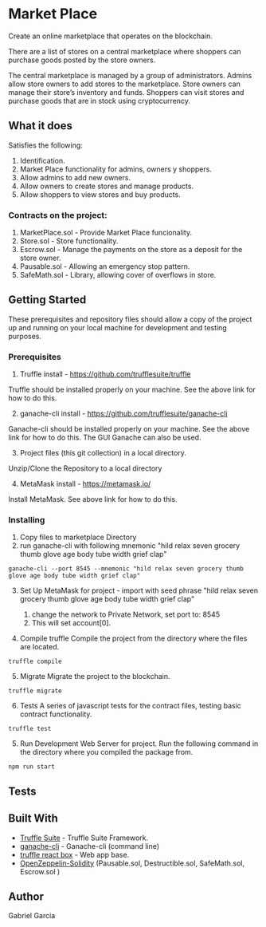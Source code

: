 # Market Place

Create an online marketplace that operates on the blockchain.

There are a list of stores on a central marketplace where shoppers can purchase goods posted by the store owners.

The central marketplace is managed by a group of administrators. Admins allow store owners to add stores to the marketplace. Store owners can manage their store’s inventory and funds. Shoppers can visit stores and purchase goods that are in stock using cryptocurrency. 


## What it does

Satisfies the following: 

1. Identification.  
2. Market Place functionality for admins, owners y shoppers.
3. Allow admins to add new owners.
4. Allow owners to create stores and manage products.
5. Allow shoppers to view stores and buy products.  


### Contracts on the project: 

1. MarketPlace.sol - Provide Market Place funcionality.
2. Store.sol - Store functionality.
3. Escrow.sol - Manage the payments on the store as a deposit for the store owner.
4. Pausable.sol - Allowing an emergency stop pattern.
5. SafeMath.sol - Library, allowing cover of overflows in store.


## Getting Started

These prerequisites and repository files should allow a copy of the project up and running on your local machine for development and testing purposes.

### Prerequisites 

1. Truffle install - https://github.com/trufflesuite/truffle

Truffle should be installed properly on your machine.   See the above link for how to do this.

2. ganache-cli install - https://github.com/trufflesuite/ganache-cli

Ganache-cli should be installed properly on your machine.  See the above link for how to do this.  The GUI Ganache can also be used.

3. Project files (this git collection) in a local directory.

Unzip/Clone the Repository to a local directory

4. MetaMask install - https://metamask.io/

Install MetaMask. See above link for how to do this.

### Installing

1. Copy files to marketplace Directory
2. run ganache-cli with following mnemonic "hild relax seven grocery thumb glove age body tube width grief clap"

```
ganache-cli --port 8545 --mnemonic "hild relax seven grocery thumb glove age body tube width grief clap"
```

3. Set Up MetaMask for project -
    import with seed phrase "hild relax seven grocery thumb glove age body tube width grief clap"
    1. change the network to Private Network, set port to: 8545
    2. This will set account[0]. 

4. Compile truffle
Compile the project from the directory where the files are located.

```
truffle compile
```

5. Migrate
Migrate the project to the blockchain.
```
truffle migrate
```

6. Tests
A series of javascript tests for the contract files, testing basic contract functionality.

```
truffle test
```

5. Run Development Web Server for project.
Run the following command in the directory where you compiled the package from.

```
npm run start
```


## Tests

## Built With

* [Truffle Suite](https://truffleframework.com) - Truffle Suite Framework.
* [ganache-cli](https://github.com/trufflesuite/ganache-cli) - Ganache-cli (command line)
* [truffle react box](https://github.com/truffle-box/react-box) - Web app base.
* [OpenZeppelin-Solidity](https://github.com/OpenZeppelin/openzeppelin-solidity) (Pausable.sol, Destructible.sol, SafeMath.sol, Escrow.sol )

## Author
Gabriel Garcia

